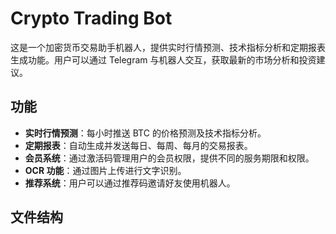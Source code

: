 # Crypto Trading Bot

这是一个加密货币交易助手机器人，提供实时行情预测、技术指标分析和定期报表生成功能。用户可以通过 Telegram 与机器人交互，获取最新的市场分析和投资建议。

## 功能

- **实时行情预测**：每小时推送 BTC 的价格预测及技术指标分析。
- **定期报表**：自动生成并发送每日、每周、每月的交易报表。
- **会员系统**：通过激活码管理用户的会员权限，提供不同的服务期限和权限。
- **OCR 功能**：通过图片上传进行文字识别。
- **推荐系统**：用户可以通过推荐码邀请好友使用机器人。

## 文件结构

